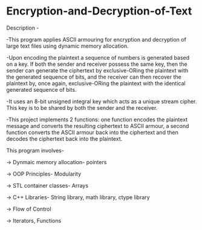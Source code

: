 # Encryption-and-Decryption-of-Text
Description -

-This program applies ASCII armouring for encryption and decryption of large text files using dynamic memory allocation.

-Upon encoding the plaintext a sequence of numbers is generated based on a key. If both the sender and receiver possess the same key, then the sender can generate the ciphertext by exclusive-ORing the plaintext with the generated sequence of bits, and the receiver can then recover the plaintext by, once again, exclusive-ORing the plaintext with the identical generated sequence of bits. 

-It uses an 8-bit unsigned integral key which acts as a unique stream cipher. This key is to be shared by both the sender and the receiver. 

-This project implements 2 functions: one function encodes the plaintext message and converts the resulting ciphertext to ASCII armour, a second function converts the ASCII armour back into the ciphertext and then decodes the ciphertext back into the plaintext. 

This program involves-

-> Dynmaic memory allocation- pointers

-> OOP Principles- Modularity

-> STL container classes- Arrays

-> C++ Libraries- String library, math library, ctype library

-> Flow of Control

-> Iterators, Functions

